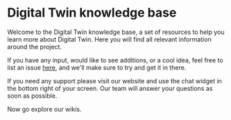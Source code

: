 # Digital Twin knowledge base

Welcome to the Digital Twin knowledge base, a set of resources to help you learn more about Digital Twin. Here you will find all relevant information around the project. 

If you have any input, would like to see additions, or a cool idea, feel free to list an issue [here](https://github.com/threefoldfoundation/info_digitaltwin/issues/new), and we'll make sure to try and get it in there.

If you need any support please visit our website and use the chat widget in the bottom right of your screen. Our team will answer your questions as soon as possible.

Now go explore our wikis.

